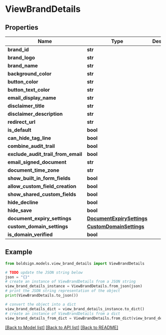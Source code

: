 # ViewBrandDetails


## Properties

Name | Type | Description | Notes
------------ | ------------- | ------------- | -------------
**brand_id** | **str** |  | [optional] 
**brand_logo** | **str** |  | [optional] 
**brand_name** | **str** |  | [optional] 
**background_color** | **str** |  | [optional] 
**button_color** | **str** |  | [optional] 
**button_text_color** | **str** |  | [optional] 
**email_display_name** | **str** |  | [optional] 
**disclaimer_title** | **str** |  | [optional] 
**disclaimer_description** | **str** |  | [optional] 
**redirect_url** | **str** |  | [optional] 
**is_default** | **bool** |  | [optional] 
**can_hide_tag_line** | **bool** |  | [optional] 
**combine_audit_trail** | **bool** |  | [optional] 
**exclude_audit_trail_from_email** | **bool** |  | [optional] 
**email_signed_document** | **str** |  | [optional] 
**document_time_zone** | **str** |  | [optional] 
**show_built_in_form_fields** | **bool** |  | [optional] 
**allow_custom_field_creation** | **bool** |  | [optional] 
**show_shared_custom_fields** | **bool** |  | [optional] 
**hide_decline** | **bool** |  | [optional] 
**hide_save** | **bool** |  | [optional] 
**document_expiry_settings** | [**DocumentExpirySettings**](DocumentExpirySettings.md) |  | [optional] 
**custom_domain_settings** | [**CustomDomainSettings**](CustomDomainSettings.md) |  | [optional] 
**is_domain_verified** | **bool** |  | [optional] 

## Example

```python
from boldsign.models.view_brand_details import ViewBrandDetails

# TODO update the JSON string below
json = "{}"
# create an instance of ViewBrandDetails from a JSON string
view_brand_details_instance = ViewBrandDetails.from_json(json)
# print the JSON string representation of the object
print(ViewBrandDetails.to_json())

# convert the object into a dict
view_brand_details_dict = view_brand_details_instance.to_dict()
# create an instance of ViewBrandDetails from a dict
view_brand_details_from_dict = ViewBrandDetails.from_dict(view_brand_details_dict)
```
[[Back to Model list]](../README.md#documentation-for-models) [[Back to API list]](../README.md#documentation-for-api-endpoints) [[Back to README]](../README.md)


